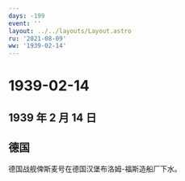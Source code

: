 ```yaml
---
days: -199
event: ''
layout: ../../layouts/Layout.astro
ru: '2021-08-09'
ww: '1939-02-14'
---
```


# 1939-02-14

## 1939 年 2 月 14 日

## 德国

德国战舰俾斯麦号在德国汉堡布洛姆-福斯造船厂下水。